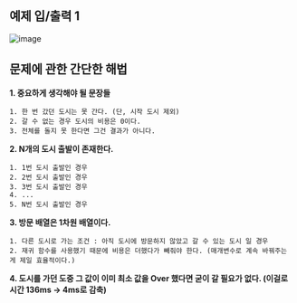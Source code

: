 예제 입/출력 1
----------------
![image](https://user-images.githubusercontent.com/64742982/161694916-0b58c0f5-4438-4226-91f0-467120c677b9.png)

문제에 관한 간단한 해법
----------------------

**1. 중요하게 생각해야 될 문장들**

    1. 한 번 갔던 도시는 못 간다. (단, 시작 도시 제외)
    2. 갈 수 없는 경우 도시의 비용은 0이다. 
    3. 전체를 돌지 못 한다면 그건 결과가 아니다. 

**2. N개의 도시 출발이 존재한다.**

    1. 1번 도시 출발인 경우 
    2. 2번 도시 출발인 경우 
    3. 3번 도시 출발인 경우 
    4. ...
    5. N번 도시 출발인 경우

**3. 방문 배열은 1차원 배열이다.**

    1. 다른 도시로 가는 조건 : 아직 도시에 방문하지 않았고 갈 수 있는 도시 일 경우 
    2. 재귀 함수를 사용했기 때문에 비용은 더했다가 빼줘야 한다. (매개변수로 계속 바꿔주는 게 제일 효율적이다.)

**4. 도시를 가던 도중 그 값이 이미 최소 값을 Over 했다면 굳이 갈 필요가 없다. (이걸로 시간 136ms -> 4ms로 감축)**
